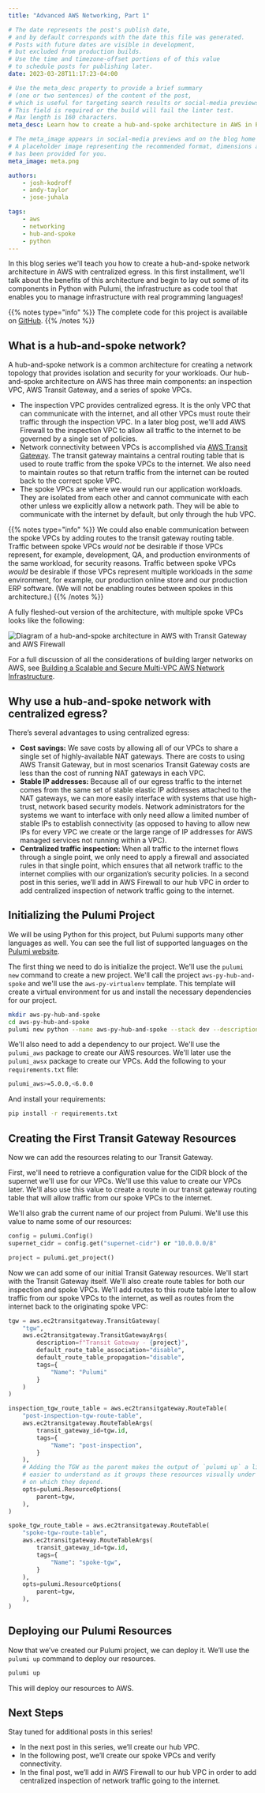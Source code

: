 ```yaml
---
title: "Advanced AWS Networking, Part 1"

# The date represents the post's publish date,
# and by default corresponds with the date this file was generated.
# Posts with future dates are visible in development,
# but excluded from production builds.
# Use the time and timezone-offset portions of of this value
# to schedule posts for publishing later.
date: 2023-03-28T11:17:23-04:00

# Use the meta_desc property to provide a brief summary
# (one or two sentences) of the content of the post,
# which is useful for targeting search results or social-media previews.
# This field is required or the build will fail the linter test.
# Max length is 160 characters.
meta_desc: Learn how to create a hub-and-spoke architecture in AWS in Python with Pulumi.

# The meta_image appears in social-media previews and on the blog home page.
# A placeholder image representing the recommended format, dimensions and aspect ratio
# has been provided for you.
meta_image: meta.png

authors:
    - josh-kodroff
    - andy-taylor
    - jose-juhala

tags:
    - aws
    - networking
    - hub-and-spoke
    - python
---
```


In this blog series we'll teach you how to create a hub-and-spoke network architecture in AWS with centralized egress. In this first installment, we'll talk about the benefits of this architecture and begin to lay out some of its components in Python with Pulumi, the infrastructure as code tool that enables you to manage infrastructure with real programming languages!

<!--more-->

{{% notes type="info" %}}
The complete code for this project is available on [GitHub](https://github.com/pulumi/examples/tree/master/aws-py-hub-and-spoke).
{{% /notes %}}

## What is a hub-and-spoke network?

A hub-and-spoke network is a common architecture for creating a network topology that provides isolation and security for your workloads. Our hub-and-spoke architecture on AWS has three main components: an inspection VPC, AWS Transit Gateway, and a series of spoke VPCs.

* The inspection VPC provides centralized egress. It is the only VPC that can communicate with the internet, and all other VPCs must route their traffic through the inspection VPC. In a later blog post, we'll add AWS Firewall to the inspection VPC to allow all traffic to the internet to be governed by a single set of policies.
* Network connectivity between VPCs is accomplished via [AWS Transit Gateway](https://aws.amazon.com/transit-gateway/). The transit gateway maintains a central routing table that is used to route traffic from the spoke VPCs to the internet. We also need to maintain routes so that return traffic from the internet can be routed back to the correct spoke VPC.
* The spoke VPCs are where we would run our application workloads. They are isolated from each other and cannot communicate with each other unless we explicitly allow a network path. They will be able to communicate with the internet by default, but only through the hub VPC.

{{% notes type="info" %}}
We could also enable communication between the spoke VPCs by adding routes to the transit gateway routing table. Traffic between spoke VPCs _would not_ be desirable if those VPCs represent, for example, development, QA, and production environments of the same workload, for security reasons. Traffic between spoke VPCs _would_ be desirable if those VPCs represent multiple workloads in the _same_ environment, for example, our production online store and our production ERP software. (We will not be enabling routes between spokes in this architecture.)
{{% /notes %}}

A fully fleshed-out version of the architecture, with multiple spoke VPCs looks like the following:

![Diagram of a hub-and-spoke architecture in AWS with Transit Gateway and AWS Firewall](./hub-and-spoke-architecture.png)

For a full discussion of all the considerations of building larger networks on AWS, see [Building a Scalable and Secure Multi-VPC AWS Network Infrastructure](https://docs.aws.amazon.com/whitepapers/latest/building-scalable-secure-multi-vpc-network-infrastructure/welcome.html).

## Why use a hub-and-spoke network with centralized egress?

There’s several advantages to using centralized egress:

* **Cost savings:** We save costs by allowing all of our VPCs to share a single set of highly-available NAT gateways. There are costs to using AWS Transit Gateway, but in most scenarios Transit Gateway costs are less than the cost of running NAT gateways in each VPC.
* **Stable IP addresses:** Because all of our egress traffic to the internet comes from the same set of stable elastic IP addresses attached to the NAT gateways, we can more easily interface with systems that use high-trust, network based security models. Network administrators for the systems we want to interface with only need allow a limited number of stable IPs to establish connectivity (as opposed to having to allow new IPs for every VPC we create or  the large range of IP addresses for AWS managed services not running within a VPC).
* **Centralized traffic inspection:** When all traffic to the internet flows through a single point, we only need to apply a firewall and associated rules in that single point, which ensures that all network traffic to the internet complies with our organization’s security policies. In a second post in this series, we’ll add in AWS Firewall to our hub VPC in order to add centralized inspection of network traffic going to the internet.

## Initializing the Pulumi Project

We will be using Python for this project, but Pulumi supports many other languages as well. You can see the full list of supported languages on the [Pulumi website](https://www.pulumi.com/docs/intro/languages/).

The first thing we need to do is initialize the project. We'll use the `pulumi new` command to create a new project. We'll call the project `aws-py-hub-and-spoke` and we'll use the `aws-py-virtualenv` template. This template will create a virtual environment for us and install the necessary dependencies for our project.

```bash
mkdir aws-py-hub-and-spoke
cd aws-py-hub-and-spoke
pulumi new python --name aws-py-hub-and-spoke --stack dev --description "A hub-and-spoke network architecture in AWS with centralized egress"
```

We'll also need to add a dependency to our project. We'll use the `pulumi_aws` package to create our AWS resources. We'll later use the `pulumi_awsx` package to create our VPCs. Add the following to your `requirements.txt` file:

```bash
pulumi_aws>=5.0.0,<6.0.0
```

And install your requirements:

```bash
pip install -r requirements.txt
```

## Creating the First Transit Gateway Resources

Now we can add the resources relating to our Transit Gateway.

First, we'll need to retrieve a configuration value for the CIDR block of the supernet we'll use for our VPCs. We'll use this value to create our VPCs later. We'll also use this value to create a route in our transit gateway routing table that will allow traffic from our spoke VPCs to the internet.

We'll also grab the current name of our project from Pulumi. We'll use this value to name some of our resources:

```python
config = pulumi.Config()
supernet_cidr = config.get("supernet-cidr") or "10.0.0.0/8"

project = pulumi.get_project()
```

Now we can add some of our initial Transit Gateway resources. We'll start with the Transit Gateway itself. We'll also create route tables for both our inspection and spoke VPCs. We'll add routes to this route table later to allow traffic from our spoke VPCs to the internet, as well as routes from the internet back to the originating spoke VPC:

```python
tgw = aws.ec2transitgateway.TransitGateway(
    "tgw",
    aws.ec2transitgateway.TransitGatewayArgs(
        description=f"Transit Gateway - {project}",
        default_route_table_association="disable",
        default_route_table_propagation="disable",
        tags={
            "Name": "Pulumi"
        }
    )
)

inspection_tgw_route_table = aws.ec2transitgateway.RouteTable(
    "post-inspection-tgw-route-table",
    aws.ec2transitgateway.RouteTableArgs(
        transit_gateway_id=tgw.id,
        tags={
            "Name": "post-inspection",
        }
    ),
    # Adding the TGW as the parent makes the output of `pulumi up` a little
    # easier to understand as it groups these resources visually under the TGW
    # on which they depend.
    opts=pulumi.ResourceOptions(
        parent=tgw,
    ),
)

spoke_tgw_route_table = aws.ec2transitgateway.RouteTable(
    "spoke-tgw-route-table",
    aws.ec2transitgateway.RouteTableArgs(
        transit_gateway_id=tgw.id,
        tags={
            "Name": "spoke-tgw",
        }
    ),
    opts=pulumi.ResourceOptions(
        parent=tgw,
    ),
)
```

## Deploying our Pulumi Resources

Now that we’ve created our Pulumi project, we can deploy it. We’ll use the `pulumi up` command to deploy our resources.

```bash
pulumi up
```

This will deploy our resources to AWS.

## Next Steps

Stay tuned for additional posts in this series!

* In the next post in this series, we’ll create our hub VPC.
* In the following post, we’ll create our spoke VPCs and verify connectivity.
* In the final post, we’ll add in AWS Firewall to our hub VPC in order to add centralized inspection of network traffic going to the internet.
